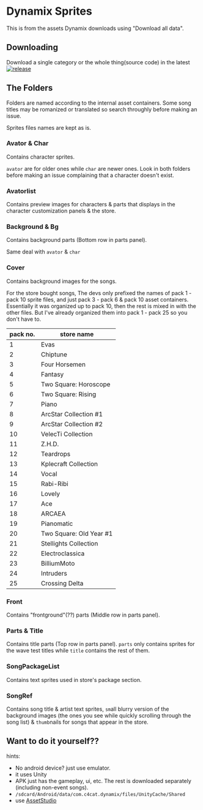 # Dynamix Sprites

This is from the assets Dynamix downloads using "Download all data".

## Downloading

Download a single category or the whole thing(source code) in the latest [![release](https://img.shields.io/github/v/release/NutchapolSal/dynamixSprites)](https://github.com/NutchapolSal/dynamixSprites/releases)

## The Folders

Folders are named according to the internal asset containers. Some song titles may be romanized or translated so search throughly before making an issue.

Sprites files names are kept as is.

### Avator & Char

Contains character sprites.

`avator` are for older ones while `char` are newer ones. Look in both folders before making an issue complaining that a character doesn't exist.

### Avatorlist

Contains preview images for characters & parts that displays in the character customization panels & the store.

### Background & Bg

Contains background parts (Bottom row in parts panel).

Same deal with `avator` & `char`

### Cover

Contains background images for the songs.

For the store bought songs, The devs only prefixed the names of pack 1 - pack 10 sprite files, and just pack 3 - pack 6 & pack 10 asset containers. Essentially it was organized up to pack 10, then the rest is mixed in with the other files. But I've already organized them into pack 1 - pack 25 so you don't have to.

|pack no.|store name|
|---|---|
|1|Evas|
|2|Chiptune|
|3|Four Horsemen|
|4|Fantasy|
|5|Two Square: Horoscope|
|6|Two Square: Rising|
|7|Piano|
|8|ArcStar Collection #1|
|9|ArcStar Collection #2|
|10|VelecTi Collection|
|11|Z.H.D.|
|12|Teardrops|
|13|Kplecraft Collection|
|14|Vocal|
|15|Rabi-Ribi|
|16|Lovely|
|17|Ace|
|18|ARCAEA|
|19|Pianomatic|
|20|Two Square: Old Year #1|
|21|Stellights Collection|
|22|Electroclassica|
|23|BilliumMoto|
|24|Intruders|
|25|Crossing Delta|

### Front

Contains "frontground"(??) parts (Middle row in parts panel).

### Parts & Title

Contains title parts (Top row in parts panel). `parts` only contains sprites for the wave test titles while `title` contains the rest of them.

### SongPackageList

Contains text sprites used in store's package section.

### SongRef

Contains song title & artist text sprites, `sm`all blurry version of the background images (the ones you see while quickly scrolling through the song list) & `thumb`nails for songs that appear in the store.

## Want to do it yourself??

hints:

- No android device? just use emulator.
- it uses Unity
- APK just has the gameplay, ui, etc. The rest is downloaded separately (including non-event songs).
- `/sdcard/Android/data/com.c4cat.dynamix/files/UnityCache/Shared`
- use [AssetStudio](https://github.com/Perfare/AssetStudio)